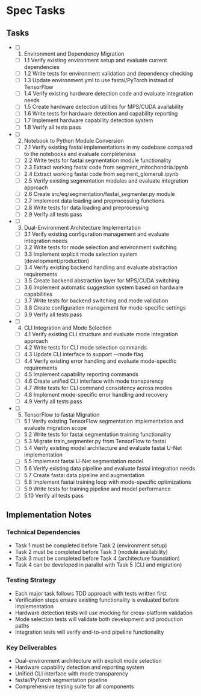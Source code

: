# Spec Tasks

## Tasks

- [ ] 1. Environment and Dependency Migration
  - [ ] 1.1 Verify existing environment setup and evaluate current dependencies
  - [ ] 1.2 Write tests for environment validation and dependency checking
  - [ ] 1.3 Update environment.yml to use fastai/PyTorch instead of TensorFlow
  - [ ] 1.4 Verify existing hardware detection code and evaluate integration needs
  - [ ] 1.5 Create hardware detection utilities for MPS/CUDA availability
  - [ ] 1.6 Write tests for hardware detection and capability reporting
  - [ ] 1.7 Implement hardware capability detection system
  - [ ] 1.8 Verify all tests pass

- [ ] 2. Notebook to Python Module Conversion
  - [ ] 2.1 Verify existing fastai implementations in my codebase compared to the notebooks and evaluate completeness
  - [ ] 2.2 Write tests for fastai segmentation module functionality
  - [ ] 2.3 Extract working fastai code from segment_mitochondria.ipynb
  - [ ] 2.4 Extract working fastai code from segment_glomeruli.ipynb
  - [ ] 2.5 Verify existing segmentation modules and evaluate integration approach
  - [ ] 2.6 Create src/eq/segmentation/fastai_segmenter.py module
  - [ ] 2.7 Implement data loading and preprocessing functions
  - [ ] 2.8 Write tests for data loading and preprocessing
  - [ ] 2.9 Verify all tests pass

- [ ] 3. Dual-Environment Architecture Implementation
  - [ ] 3.1 Verify existing configuration management and evaluate integration needs
  - [ ] 3.2 Write tests for mode selection and environment switching
  - [ ] 3.3 Implement explicit mode selection system (development/production)
  - [ ] 3.4 Verify existing backend handling and evaluate abstraction requirements
  - [ ] 3.5 Create backend abstraction layer for MPS/CUDA switching
  - [ ] 3.6 Implement automatic suggestion system based on hardware capabilities
  - [ ] 3.7 Write tests for backend switching and mode validation
  - [ ] 3.8 Create configuration management for mode-specific settings
  - [ ] 3.9 Verify all tests pass

- [ ] 4. CLI Integration and Mode Selection
  - [ ] 4.1 Verify existing CLI structure and evaluate mode integration approach
  - [ ] 4.2 Write tests for CLI mode selection commands
  - [ ] 4.3 Update CLI interface to support --mode flag
  - [ ] 4.4 Verify existing error handling and evaluate mode-specific requirements
  - [ ] 4.5 Implement capability reporting commands
  - [ ] 4.6 Create unified CLI interface with mode transparency
  - [ ] 4.7 Write tests for CLI command consistency across modes
  - [ ] 4.8 Implement mode-specific error handling and recovery
  - [ ] 4.9 Verify all tests pass

- [ ] 5. TensorFlow to fastai Migration
  - [ ] 5.1 Verify existing TensorFlow segmentation implementation and evaluate migration scope
  - [ ] 5.2 Write tests for fastai segmentation training functionality
  - [ ] 5.3 Migrate train_segmenter.py from TensorFlow to fastai
  - [ ] 5.4 Verify existing model architecture and evaluate fastai U-Net implementation
  - [ ] 5.5 Implement fastai U-Net segmentation model
  - [ ] 5.6 Verify existing data pipeline and evaluate fastai integration needs
  - [ ] 5.7 Create fastai data pipeline and augmentation
  - [ ] 5.8 Implement fastai training loop with mode-specific optimizations
  - [ ] 5.9 Write tests for training pipeline and model performance
  - [ ] 5.10 Verify all tests pass

## Implementation Notes

### Technical Dependencies
- Task 1 must be completed before Task 2 (environment setup)
- Task 2 must be completed before Task 3 (module availability)
- Task 3 must be completed before Task 4 (architecture foundation)
- Task 4 can be developed in parallel with Task 5 (CLI and migration)

### Testing Strategy
- Each major task follows TDD approach with tests written first
- Verification steps ensure existing functionality is evaluated before implementation
- Hardware detection tests will use mocking for cross-platform validation
- Mode selection tests will validate both development and production paths
- Integration tests will verify end-to-end pipeline functionality

### Key Deliverables
- Dual-environment architecture with explicit mode selection
- Hardware capability detection and reporting system
- Unified CLI interface with mode transparency
- fastai/PyTorch segmentation pipeline
- Comprehensive testing suite for all components

